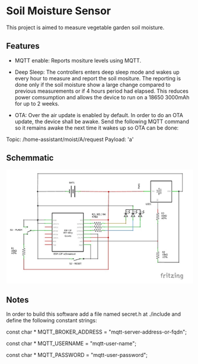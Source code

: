 
# Soil Moisture Sensor

This project is aimed to measure vegetable garden soil moisture.

## Features

* MQTT enable: Reports mositure levels using MQTT.

* Deep Sleep: The controllers enters deep sleep mode and wakes up every hour to measure and report the soil mositure. The reporting is done only if the soil moisture show a large change compared to previous measurements or if 4 hours period had elapsed. This reduces power comsumption and allows the device to run on a 18650 3000mAh for up to 2 weeks.

* OTA: Over the air update is enabled by default. In order to do an OTA update, the device shall be awake. Send the following MQTT command so it remains awake the next time it wakes up so OTA can be done:

Topic: /home-assistant/moist/A/request
Payload: 'a'

## Schemmatic

![Soil Moisture Sensor Schemmatics](SoilMoistureSensor.jpg)

## Notes

In order to build this software add a file named secret.h at ./include and define the following constant strings:

const char * MQTT_BROKER_ADDRESS = "mqtt-server-address-or-fqdn";

const char * MQTT_USERNAME = "mqtt-user-name";

const char * MQTT_PASSWORD = "mqtt-user-password";
